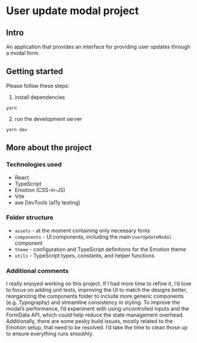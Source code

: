 # User update modal project

## Intro

An application that provides an interface for providing user updates through a modal form.

## Getting started

Please follow these steps:

1. install dependencies

```
yarn
```

2. run the development server

```
yarn dev
```

## More about the project

### Technologies used

- React
- TypeScript
- Emotion (CSS-in-JS)
- Vite
- axe DevTools (a11y testing)

### Folder structure

- `assets` - at the moment containing only necessary fonts
- `components` - UI components, including the main `UserUpdateModal` component
- `theme` - configuration and TypeScript definitions for the Emotion theme
- `utils` - TypeScript types, constants, and helper functions

### Additional comments

I really enjoyed working on this project. If I had more time to refine it, I’d love to focus on adding unit tests, improving the UI to match the designs better, reorganizing the components folder to include more generic components (e.g. Typography) and streamline consistency in styling. To improve the modal’s performance, I’d experiment with using uncontrolled inputs and the FormData API, which could help reduce the state management overhead. Additionally, there are some pesky build issues, mostly related to the Emotion setup, that need to be resolved. I’d take the time to clean those up to ensure everything runs smoothly.
